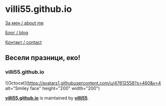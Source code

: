 # villi55.github.io

[За мен / about me](/about.md)

[Блог / blog](/about.md)

[Контакт / contact](/contact.md)
 
## Весели празници, еко!

### villi55.github.io

![Octocat](https://avatars1.githubusercontent.com/u/47612558?s=460&v=4 alt="Smiley face" height="200" width="200")

**[villi55.github.io](https://villi55.github.io/)** is maintained by **[villi55](https://github.com/villi55/)**.
